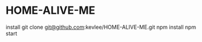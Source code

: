 # HOME-ALIVE-ME
install
    git clone git@github.com:kevlee/HOME-ALIVE-ME.git
    npm install
    npm start
